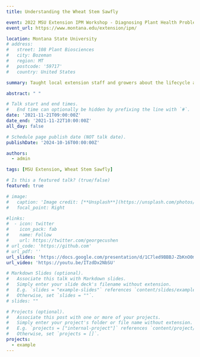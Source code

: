 ```yaml
---
title: Understanding the Wheat Stem Sawfly

event: 2022 MSU Extension IPM Workshop - Diagnosing Plant Health Problems
event_url: https://www.montana.edu/extension/ipm/

location: Montana State University
# address:
#   street: 108 Plant Biosciences 
#   city: Bozeman
#   region: MT
#   postcode: '59717'
#   country: United States

summary: Taught local extension staff and growers about the lifecycle and damage caused by the wheat stem sawfly.

abstract: " "

# Talk start and end times.
#   End time can optionally be hidden by prefixing the line with `#`.
date: '2021-11-21T09:00:00Z'
date_end: '2021-11-22T10:00:00Z'
all_day: false

# Schedule page publish date (NOT talk date).
publishDate: '2024-10-16T00:00:00Z'

authors:
  - admin

tags: [MSU Extension, Wheat Stem Sawfly]

# Is this a featured talk? (true/false)
featured: true

# image:
#   caption: 'Image credit: [**Unsplash**](https://unsplash.com/photos/bzdhc5b3Bxs)'
#   focal_point: Right

#links:
#  - icon: twitter
#    icon_pack: fab
#    name: Follow
#    url: https://twitter.com/georgecushen
# url_code: 'https://github.com'
# url_pdf: ''
url_slides: 'https://docs.google.com/presentation/d/1C7led9BBBJ-ZbKnO0m48JrVBQbyJgk-8/edit?usp=share_link&ouid=108671809387267236051&rtpof=true&sd=true'  
url_video: 'https://youtu.be/ITzdDx2NbSU'

# Markdown Slides (optional).
#   Associate this talk with Markdown slides.
#   Simply enter your slide deck's filename without extension.
#   E.g. `slides = "example-slides"` references `content/slides/example-slides.md`.
#   Otherwise, set `slides = ""`.
# slides: ""

# Projects (optional).
#   Associate this post with one or more of your projects.
#   Simply enter your project's folder or file name without extension.
#   E.g. `projects = ["internal-project"]` references `content/project/deep-learning/index.md`.
#   Otherwise, set `projects = []`.
projects:
  - example
---
```






<!-- Slides can be added in a few ways:

- **Create** slides using Hugo Blox Builder's [_Slides_](https://docs.hugoblox.com/reference/content-types/) feature and link using `slides` parameter in the front matter of the talk file
- **Upload** an existing slide deck to `static/` and link using `url_slides` parameter in the front matter of the talk file
- **Embed** your slides (e.g. Google Slides) or presentation video on this page using [shortcodes](https://docs.hugoblox.com/reference/markdown/).

Further event details, including [page elements](https://docs.hugoblox.com/reference/markdown/) such as image galleries, can be added to the body of this page. -->
